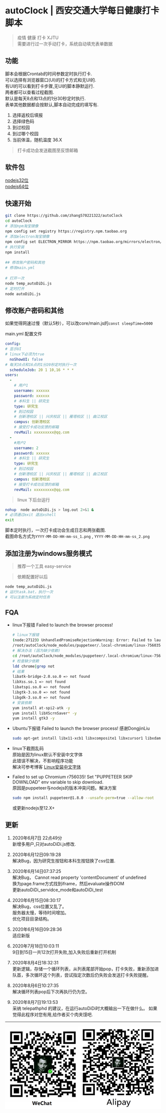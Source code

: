 # autoClock | 西安交通大学每日健康打卡脚本

> 疫情 健康 打卡  XJTU  
> 需要进行过一次手动打卡，系统自动填充表单数据

## 功能

脚本会根据Crontab的时间参数定时执行打卡.  
可以选择有浏览器窗口(UI)的打卡方式和无UI的.  
有UI的可以看到打卡步骤,无UI的脚本静默运行.  
两者都可以查看过程截图.  
默认是每天8点和13点的1分30秒定时执行.  
表单其他数据都会按默认,脚本自动完成的填写有.

1. 选择返校后填报
2. 选择绿色码
3. 到过校园
4. 到过哪个校园
5. 当前体温，随机温度 36.X

> 打卡成功会发送截图至反馈邮箱

## 软件包

[nodejs32位](https://npm.taobao.org/mirrors/node/v14.4.0/node-v14.4.0-x86.msi)   
[nodejs64位](https://npm.taobao.org/mirrors/node/v14.4.0/node-v14.4.0-x64.msi)


## 快速开始

```bash 
git clone https://github.com/zhang570221322/autoClock
cd autoClock
# 添加npm淘宝镜像
npm config set registry https://registry.npm.taobao.org
# 添加electron淘宝镜像
npm config set ELECTRON_MIRROR https://npm.taobao.org/mirrors/electron/
# 执行安装
npm install

## 修改账户密码和其他
# 修改main.yml

# 打开一次
node temp_autoDiDi.js
# 定时打开
node autoDiDi.js

```


## 修改账户密码和其他

如果觉得网速过慢（默认5秒），可以改core/main.js的`const sleepTime=5000`  

main.yml 配置文件

```yml
config: 
# 显示UI
# linux下必须为true
  noShowUI: false
# 每天10点和16点的1分20秒定时执行一次
  scheduleJob: 20 1 10,16 * * *
users: 
  -
    # 用户1
    username: xxxxxx
    password: xxxxxx
    # 本科生 || 研究生
    type: 研究生
    # 到过校园
    # 创新港校区 || 兴庆校区 || 雁塔校区 || 曲江校区
    campus: 创新港校区
    # 接受打卡成功反馈的邮箱
    revMail: xxxxxxxxx@qq.com
  -
    #用户2
    username: 2
    password: xxxxxx
    # 本科生 || 研究生
    type: 研究生
    # 到过校园
    # 创新港校区 || 兴庆校区 || 雁塔校区 || 曲江校区
    campus: 创新港校区
    # 接受打卡成功反馈的邮箱
    revMail: xxxxxxxxx@qq.com
```



> linux 下后台运行

```bash
nohup  node autoDiDi.js > log.out 2>&1 &
# 必须通过exit 退出xshell
exit
```

脚本定时执行，一次打卡成功会生成日志和两张截图.   
截图命名方式为`YYYY-MM-DD-HH-mm-ss_1.png` ,  `YYYY-MM-DD-HH-mm-ss_2.png`

## 添加注册为windows服务模式

> 推荐一个工具 easy-service

> 依赖配置好以后

```bash
node temp_autoDiDi.js
# 运行task.bat，执行一次 
# 可以注册为系统定时任务
```

## FQA

- linux下报错   Failed to launch the browser process!
  ```bash
  # linux下报错
  (node:27123) UnhandledPromiseRejectionWarning: Error: Failed to launch the browser process!
  /root/autoClock/node_modules/puppeteer/.local-chromium/linux-756035/chrome-linux/chrome: error while loading shared libraries: libatk-bridge-2.0.so.0: cannot open shared object file: No such file or directory
  # 解决办法 (因为缺少依赖)
  cd /root/autoClock/node_modules/puppeteer/.local-chromium/linux-756035/chrome-linux/
  # 检查缺少依赖
  ldd chrome|grep not
  # 结果
  libatk-bridge-2.0.so.0 => not found
  libXss.so.1 => not found
  libatspi.so.0 => not found
  libgtk-3.so.0 => not found
  libgdk-3.so.0 => not found
  # 安装依赖
  yum install at-spi2-atk -y
  yum install libXScrnSaver* -y
  yum install gtk3 -y
  ```
- Ubuntu下报错   Failed to launch the browser process! 感谢DongjinLiu
  ```bash
  sudo apt-get install libx11-xcb1 libxcomposite1 libxcursor1 libxdamage1 libxi6 libxtst6 libnss3 libcups2 libxss1 libxrandr2 libasound2 libpangocairo-1.0-0 libatk1.0-0 libatk-bridge2.0-0 libgtk-3-0
  ``` 
- linux下截图乱码  
原始是因为linux默认不安装中文字体  
此错误不解决，不影响程序功能   
解决可参考博客 [Linux安装中文字体](https://www.cnblogs.com/huangyanqi/p/10609587.html)

- Failed to set up Chromium r756035! Set "PUPPETEER SKIP DOWNLOAD" env variable to skip download.  
  原因是puppeteer与nodejs的版本冲突问题。解决方案
  ```Bash
  sudo npm install puppeteer@1.8.0 --unsafe-perm=true --allow-root
  ```
  或更新nodejs至12.X+
## 更新
1. 2020年6月7日 22点49分  
新增多用户,只对autoDiDi.js修改. 

2. 2020年6月12日09:19:28  
解决Bug，因为研究生按钮和本科生按钮换了css位置.

3. 2020年6月14日07:37:25  
解决Bug， Cannot read property 'contentDocument' of undefined  
换为page.frame方式找到iframe，然后evaluate操作DOM  
更新autoDiDi_servidce_mode和autoDiDi_test  

4. 2020年6月15日08:30:17  
解决Bug，css位置又乱了。  
服务器太慢，等待时间增加。  
优化项目目录结构。  

5. 2020年6月16日09:28:36  
适应新版

6. 2020年7月18日10:03:11  
   9日到15日一共12次打开失败,加入失败后重新打开机制
7. 2020年8月4日18:32:31  
   更新逻辑，存储一个循环列表，从列表尾部开始pop，打卡失败，重新添加进队首，多次循环这个列表，尝试指定次数后仍失败会发送打卡失败提醒。
8. 2020年8月6日10:27:35  
   解决循环列表pop后下次再执行仍为空。
9. 2020年8月7日19:13:53   
   采纳 telepathphd 的建议，在运行autoDiDi时大概输出一下在做什么。
如果觉得此程序对您有用,给作者买个肉夹馍吧.
--------------
![avatar](https://github.com/zhang570221322/Figure_bed/blob/master/WeChat_Alipay.jpg?raw=true)